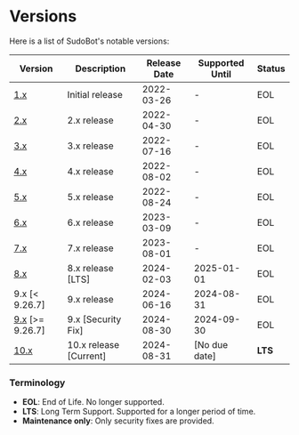# Versions

Here is a list of SudoBot's notable versions:

| Version                                                             | Description               | Release Date | Supported Until | Status           | 
|---------------------------------------------------------------------|---------------------------|--------------|-----------------|------------------|
| [1.x](https://github.com/onesoft-sudo/sudobot/tree/1.x)             | Initial release           | 2022-03-26   | -               | EOL              |
| [2.x](https://github.com/onesoft-sudo/sudobot/tree/2.x)             | 2.x release               | 2022-04-30   | -               | EOL              |
| [3.x](https://github.com/onesoft-sudo/sudobot/tree/3.x)             | 3.x release               | 2022-07-16   | -               | EOL              |
| [4.x](https://github.com/onesoft-sudo/sudobot/tree/4.x)             | 4.x release               | 2022-08-02   | -               | EOL              |
| [5.x](https://github.com/onesoft-sudo/sudobot/tree/5.x)             | 5.x release               | 2022-08-24   | -               | EOL              |
| [6.x](https://github.com/onesoft-sudo/sudobot/tree/6.x)             | 6.x release               | 2023-03-09   | -               | EOL              |
| [7.x](https://github.com/onesoft-sudo/sudobot/tree/7.x)             | 7.x release               | 2023-08-01   | -               | EOL              |
| [8.x](https://github.com/onesoft-sudo/sudobot/tree/8.x)             | 8.x release [LTS]         | 2024-02-03   | 2025-01-01  | EOL          |
| 9.x [< 9.26.7]                                                      | 9.x release               | 2024-06-16   | 2024-08-31      | EOL              |
| [9.x](https://github.com/onesoft-sudo/sudobot/tree/9.x) [>= 9.26.7] | 9.x [Security Fix]        | 2024-08-30   | 2024-09-30      | EOL              |
| [10.x](https://github.com/onesoft-sudo/sudobot/tree/main)           | 10.x release [Current]    | 2024-08-31   | [No due date]   | **LTS**       |

### Terminology

- **EOL**: End of Life. No longer supported.
- **LTS**: Long Term Support. Supported for a longer period of time.
- **Maintenance only**: Only security fixes are provided.
